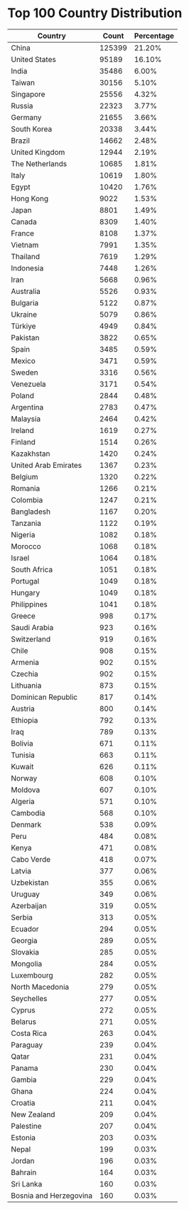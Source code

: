 # Top 100 Country Distribution
| Country | Count | Percentage |
|----|----|----|
| China | 125399 | 21.20% |
| United States | 95189 | 16.10% |
| India | 35486 | 6.00% |
| Taiwan | 30156 | 5.10% |
| Singapore | 25556 | 4.32% |
| Russia | 22323 | 3.77% |
| Germany | 21655 | 3.66% |
| South Korea | 20338 | 3.44% |
| Brazil | 14662 | 2.48% |
| United Kingdom | 12944 | 2.19% |
| The Netherlands | 10685 | 1.81% |
| Italy | 10619 | 1.80% |
| Egypt | 10420 | 1.76% |
| Hong Kong | 9022 | 1.53% |
| Japan | 8801 | 1.49% |
| Canada | 8309 | 1.40% |
| France | 8108 | 1.37% |
| Vietnam | 7991 | 1.35% |
| Thailand | 7619 | 1.29% |
| Indonesia | 7448 | 1.26% |
| Iran | 5668 | 0.96% |
| Australia | 5526 | 0.93% |
| Bulgaria | 5122 | 0.87% |
| Ukraine | 5079 | 0.86% |
| Türkiye | 4949 | 0.84% |
| Pakistan | 3822 | 0.65% |
| Spain | 3485 | 0.59% |
| Mexico | 3471 | 0.59% |
| Sweden | 3316 | 0.56% |
| Venezuela | 3171 | 0.54% |
| Poland | 2844 | 0.48% |
| Argentina | 2783 | 0.47% |
| Malaysia | 2464 | 0.42% |
| Ireland | 1619 | 0.27% |
| Finland | 1514 | 0.26% |
| Kazakhstan | 1420 | 0.24% |
| United Arab Emirates | 1367 | 0.23% |
| Belgium | 1320 | 0.22% |
| Romania | 1266 | 0.21% |
| Colombia | 1247 | 0.21% |
| Bangladesh | 1167 | 0.20% |
| Tanzania | 1122 | 0.19% |
| Nigeria | 1082 | 0.18% |
| Morocco | 1068 | 0.18% |
| Israel | 1064 | 0.18% |
| South Africa | 1051 | 0.18% |
| Portugal | 1049 | 0.18% |
| Hungary | 1049 | 0.18% |
| Philippines | 1041 | 0.18% |
| Greece | 998 | 0.17% |
| Saudi Arabia | 923 | 0.16% |
| Switzerland | 919 | 0.16% |
| Chile | 908 | 0.15% |
| Armenia | 902 | 0.15% |
| Czechia | 902 | 0.15% |
| Lithuania | 873 | 0.15% |
| Dominican Republic | 817 | 0.14% |
| Austria | 800 | 0.14% |
| Ethiopia | 792 | 0.13% |
| Iraq | 789 | 0.13% |
| Bolivia | 671 | 0.11% |
| Tunisia | 663 | 0.11% |
| Kuwait | 626 | 0.11% |
| Norway | 608 | 0.10% |
| Moldova | 607 | 0.10% |
| Algeria | 571 | 0.10% |
| Cambodia | 568 | 0.10% |
| Denmark | 538 | 0.09% |
| Peru | 484 | 0.08% |
| Kenya | 471 | 0.08% |
| Cabo Verde | 418 | 0.07% |
| Latvia | 377 | 0.06% |
| Uzbekistan | 355 | 0.06% |
| Uruguay | 349 | 0.06% |
| Azerbaijan | 319 | 0.05% |
| Serbia | 313 | 0.05% |
| Ecuador | 294 | 0.05% |
| Georgia | 289 | 0.05% |
| Slovakia | 285 | 0.05% |
| Mongolia | 284 | 0.05% |
| Luxembourg | 282 | 0.05% |
| North Macedonia | 279 | 0.05% |
| Seychelles | 277 | 0.05% |
| Cyprus | 272 | 0.05% |
| Belarus | 271 | 0.05% |
| Costa Rica | 263 | 0.04% |
| Paraguay | 239 | 0.04% |
| Qatar | 231 | 0.04% |
| Panama | 230 | 0.04% |
| Gambia | 229 | 0.04% |
| Ghana | 224 | 0.04% |
| Croatia | 211 | 0.04% |
| New Zealand | 209 | 0.04% |
| Palestine | 207 | 0.04% |
| Estonia | 203 | 0.03% |
| Nepal | 199 | 0.03% |
| Jordan | 196 | 0.03% |
| Bahrain | 164 | 0.03% |
| Sri Lanka | 160 | 0.03% |
| Bosnia and Herzegovina | 160 | 0.03% |
